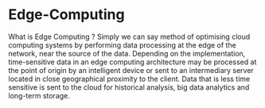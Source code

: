 # Edge-Computing

What  is Edge Computing ?
Simply we can say method of optimising cloud computing systems by performing data processing at the edge of the network, near the source of the data.
Depending on the implementation, time-sensitive data in an edge computing architecture may be processed at the point of origin by an intelligent device or  sent to an intermediary server located in close geographical proximity to the client.  Data that is less time sensitive is sent to the cloud for historical analysis, big data analytics and long-term storage.
